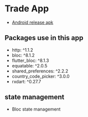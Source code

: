 # Trade App 

- [Android release apk ](https://drive.google.com/file/d/1c1OQVJ6d3IPk1BxSYN0Ppk3p9i0ntOth/view?usp=sharing)

## Packages use in this app 
- http: ^1.1.2
- bloc: ^8.1.2
- flutter_bloc: ^8.1.3
- equatable: ^2.0.5
- shared_preferences: ^2.2.2
- country_code_picker: ^3.0.0
- rxdart: ^0.27.7

## state management  
- Bloc state management 